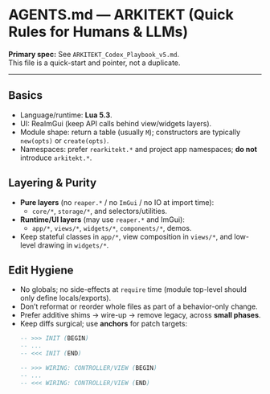 # AGENTS.md — ARKITEKT (Quick Rules for Humans & LLMs)

**Primary spec:** See `ARKITEKT_Codex_Playbook_v5.md`.  
This file is a quick-start and pointer, not a duplicate.

---

## Basics
- Language/runtime: **Lua 5.3**.
- UI: ReaImGui (keep API calls behind view/widgets layers).
- Module shape: return a table (usually `M`); constructors are typically `new(opts)` or `create(opts)`.
- Namespaces: prefer `rearkitekt.*` and project app namespaces; **do not** introduce `arkitekt.*`.

## Layering & Purity
- **Pure layers** (no `reaper.*` / no `ImGui` / no IO at import time):
  - `core/*`, `storage/*`, and selectors/utilities.
- **Runtime/UI layers** (may use `reaper.*` and ImGui):
  - `app/*`, `views/*`, `widgets/*`, `components/*`, demos.
- Keep stateful classes in `app/*`, view composition in `views/*`, and low-level drawing in `widgets/*`.

## Edit Hygiene
- No globals; no side-effects at `require` time (module top-level should only define locals/exports).
- Don’t reformat or reorder whole files as part of a behavior-only change.
- Prefer additive shims → wire-up → remove legacy, across **small phases**.
- Keep diffs surgical; use **anchors** for patch targets:
  ```lua
  -- >>> INIT (BEGIN)
  -- ...
  -- <<< INIT (END)

  -- >>> WIRING: CONTROLLER/VIEW (BEGIN)
  -- ...
  -- <<< WIRING: CONTROLLER/VIEW (END)
